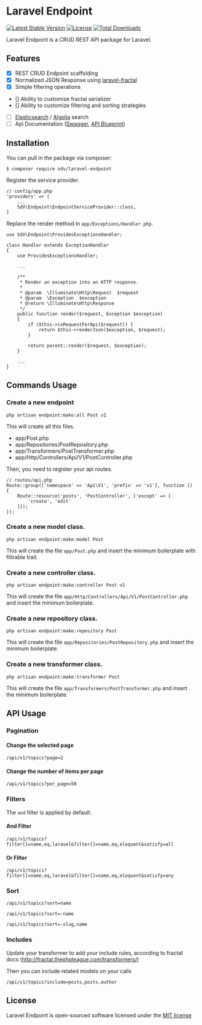 # Laravel Endpoint

[![Latest Stable Version](https://poser.pugx.org/sdv/laravel-endpoint/v/stable)](https://packagist.org/packages/sdv/laravel-endpoint)
[![License](https://poser.pugx.org/sdv/laravel-endpoint/license)](https://packagist.org/packages/sdv/laravel-endpoint)
[![Total Downloads](https://poser.pugx.org/sdv/laravel-endpoint/downloads)](https://packagist.org/packages/sdv/laravel-endpoint)

Laravel Endpoint is a CRUD REST API package for Laravel.

## Features

- [X] REST CRUD Endpoint scaffolding
- [X] Normalized JSON Response using [laravel-fractal](https://github.com/spatie/laravel-fractal)
- [X] Simple filtering operations
- [] Ability to customize fractal serializer
- [] Ability to customize filtering and sorting strategies
- [ ] [Elasticsearch](https://www.elastic.co/products/elasticsearch) / [Algolia](https://www.algolia.com/) search
- [ ] Api Documentation ([Swagger](http://swagger.io/swagger-ui/), [API Blueprint](https://apiblueprint.org/))

## Installation

You can pull in the package via composer:

```
$ composer require sdv/laravel-endpoint
```

Register the service provider.

```
// config/app.php
'providers' => [
    ...
    SdV\Endpoint\EndpointServiceProvider::class,
]
```

Replace the render method in ```app/Exceptions/Handler.php```.

```
use SdV\Endpoint\ProvidesExceptionsHandler;

class Handler extends ExceptionHandler
{
    use ProvidesExceptionsHandler;

    ...

    /**
     * Render an exception into an HTTP response.
     *
     * @param  \Illuminate\Http\Request  $request
     * @param  \Exception  $exception
     * @return \Illuminate\Http\Response
     */
    public function render($request, Exception $exception)
    {
        if ($this->isRequestForApi($request)) {
            return $this->renderJson($exception, $request);
        }

        return parent::render($request, $exception);
    }

    ...
}
```

## Commands Usage

### Create a new endpoint

```
php artisan endpoint:make:all Post v1
```

This will create all this files.

- app/Post.php
- app/Repositories/PostRepository.php
- app/Transformers/PostTransformer.php
- app/Http/Controllers/Api/V1/PostController.php

Then, you need to register your api routes.

```
// routes/api.php
Route::group(['namespace' => 'Api\V1', 'prefix' => 'v1'], function () {
    Route::resource('posts', 'PostController', ['except' => [
        'create', 'edit'
    ]]);
});
```

### Create a new model class.

```
php artisan endpoint:make:model Post
```

This will create the file ```app/Post.php``` and insert the minimum boilerplate with filtrable trait.

### Create a new controller class.

```
php artisan endpoint:make:controller Post v1
```

This will create the file ```app/Http/Controllers/Api/V1/PostController.php``` and insert the minimum boilerplate.

###  Create a new repository class.

```
php artisan endpoint:make:repository Post
```

This will create the file ```app/Repositories/PostRepository.php``` and insert the minimum boilerplate.

### Create a new transformer class.

```
php artisan endpoint:make:transformer Post
```

This will create the file ```app/Transformers/PostTransformer.php``` and insert the minimum boilerplate.

## API Usage

### Pagination

#### Change the selected page

```
/api/v1/topics?page=2
```

#### Change the number of items per page

```
/api/v1/topics?per_page=50
```

### Filters

The ```and``` filter is applied by default.

#### And Filter

```
/api/v1/topics?filter[]=name,eq,laravel&filter[]=name,eq,eloquent&satisfy=all
```

#### Or Filter

```
/api/v1/topics?filter[]=name,eq,laravel&filter[]=name,eq,eloquent&satisfy=any
```

### Sort

```
/api/v1/topics?sort=name
```

```
/api/v1/topics?sort=-name
```

```
/api/v1/topics?sort=-slug,name
```

### Includes

Update your transformer to add your include rules, according to fractal docs (http://fractal.thephpleague.com/transformers/)

Then you can include related models on your calls

```
/api/v1/topics?include=posts,posts.author
```

## License

Laravel Endpoint is open-sourced software licensed under the [MIT license](http://opensource.org/licenses/MIT)
